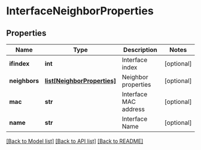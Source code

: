 # InterfaceNeighborProperties

## Properties
Name | Type | Description | Notes
------------ | ------------- | ------------- | -------------
**ifindex** | **int** | Interface index | [optional] 
**neighbors** | [**list[NeighborProperties]**](NeighborProperties.md) | Neighbor properties | [optional] 
**mac** | **str** | Interface MAC address | [optional] 
**name** | **str** | Interface Name | [optional] 

[[Back to Model list]](../README.md#documentation-for-models) [[Back to API list]](../README.md#documentation-for-api-endpoints) [[Back to README]](../README.md)

